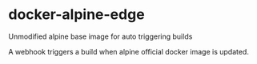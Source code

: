 # docker-alpine-edge
Unmodified alpine base image for auto triggering builds

A webhook triggers a build when alpine official docker image is updated.
